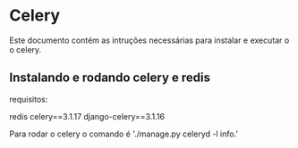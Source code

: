 Celery
=============

Este documento contém as intruções necessárias para instalar e executar o o celery.

Instalando e rodando celery e redis
-----------------------------

requisitos:

redis
celery==3.1.17
django-celery==3.1.16

Para rodar o celery o comando é './manage.py celeryd -l info.'


